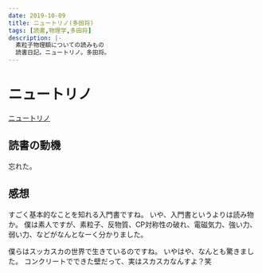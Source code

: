 ```yaml
---
date: 2019-10-09
title: ニュートリノ(多田将)
tags: [読書,物理学,多田将]
description: |-
  素粒子物理額についての読みもの
  読書日記。ニュートリノ。多田将。
---
```


# ニュートリノ

[ニュートリノ](https://www.amazon.co.jp/ニュートリノ-イースト新書Q-多田将/dp/478168016X/ref=nodl_)

## 読書の動機

忘れた。

## 感想

すごく基本的なことを知れる入門書ですね。
いや、入門書というよりは読み物か。
僕は素人ですが、素粒子、反物質、CP対称性の破れ、電磁気力、強い力、弱い力、などがなんとなーく分かりました。

僕らはスッカスカの世界で生きているのですね。
いやはや、なんとも驚きました。
コンクリートでできた壁だって、実はスカスカなんすよ？笑
